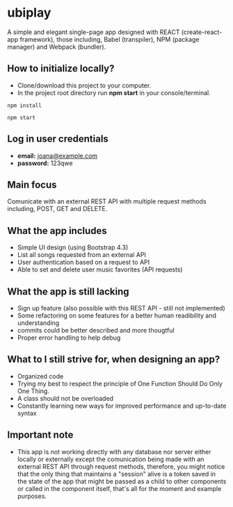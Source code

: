 # ubiplay
A simple and elegant single-page app designed with REACT (create-react-app framework), those including, Babel (transpiler), NPM (package manager) and Webpack (bundler).

## How to initialize locally? ##
+ Clone/download this project to your computer. 
+ In the project root directory run **npm start** in your console/terminal.

```npm install```

```npm start```

## Log in user credentials ##
+ **email:** joana@example.com
+ **password:** 123qwe

## Main focus
Comunicate with an external REST API with multiple request methods including, POST, GET and DELETE.

## What the app includes
+ Simple UI design (using Bootstrap 4.3)
+ List all songs requested from an external API
+ User authentication based on a request to API
+ Able to set and delete user music favorites (API requests)

## What the app is still lacking
+ Sign up feature (also possible with this REST API - still not implemented)
+ Some refactoring on some features for a better human readibility and understanding
+ commits could be better described and more thougtful
+ Proper error handling to help debug

## What to I still strive for, when designing an app?
+ Organized code
+ Trying my best to respect the principle of One Function Should Do Only One Thing.
+ A class should not be overloaded
+ Constantly learning new ways for improved performance and up-to-date syntax


## Important note
+ This app is not working directly with any database nor server either locally or externally except 
the comunication being made with an external REST API through request methods, 
therefore, you might notice that the only thing that maintains a "session" 
alive is a token saved in the state of the app that might be passed as a child to other components or called in the component itself, that's all for the moment and example purposes.
